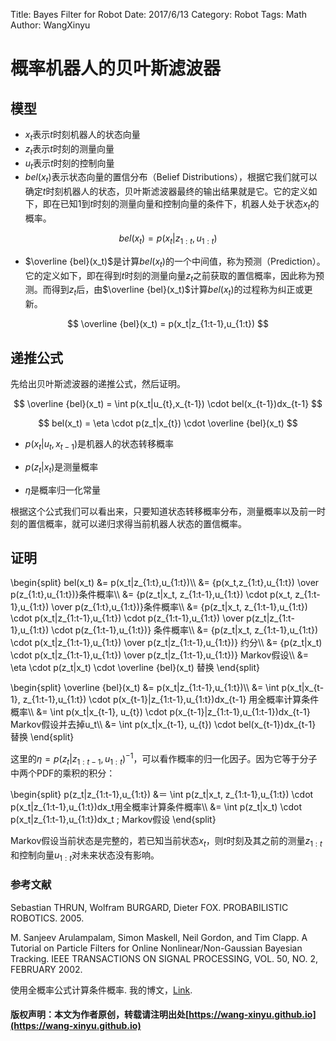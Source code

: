 Title: Bayes Filter for Robot
Date: 2017/6/13
Category: Robot
Tags: Math
Author: WangXinyu
# 概率机器人的贝叶斯滤波器

## 模型
- $x_t$表示$t$时刻机器人的状态向量
- $z_t$表示$t$时刻的测量向量
- $u_t$表示$t$时刻的控制向量
- $bel(x_t)$表示状态向量的置信分布（Belief Distributions），根据它我们就可以确定$t$时刻机器人的状态，贝叶斯滤波器最终的输出结果就是它。它的定义如下，即在已知1到$t$时刻的测量向量和控制向量的条件下，机器人处于状态$x_t$的概率。

$$
bel(x_t) = p(x_t|z_{1:t},u_{1:t})
$$

- $\overline {bel}(x_t)$是计算$bel(x_t)$的一个中间值，称为预测（Prediction）。它的定义如下，即在得到$t$时刻的测量向量$z_t$之前获取的置信概率，因此称为预测。而得到$z_t$后，由$\overline {bel}(x_t)$计算$bel(x_t)$的过程称为纠正或更新。

$$
\overline {bel}(x_t) = p(x_t|z_{1:t-1},u_{1:t})
$$


## 递推公式
先给出贝叶斯滤波器的递推公式，然后证明。

$$
\overline {bel}(x_t) = \int p(x_t|u_{t},x_{t-1}) \cdot bel(x_{t-1})dx_{t-1}
$$

$$
bel(x_t) = \eta \cdot p(z_t|x_{t}) \cdot \overline {bel}(x_t)
$$

- $p(x_t|u_{t},x_{t-1})$是机器人的状态转移概率

- $p(z_t|x_{t})$是测量概率

- $\eta$是概率归一化常量

根据这个公式我们可以看出来，只要知道状态转移概率分布，测量概率以及前一时刻的置信概率，就可以递归求得当前机器人状态的置信概率。

## 证明


\begin{split}
bel(x_t) &= p(x_t|z_{1:t},u_{1:t})\\\\
&= {p(x_t,z_{1:t},u_{1:t}) \over p(z_{1:t},u_{1:t})}条件概率\\\\
&= {p(z_t|x_t, z_{1:t-1},u_{1:t}) \cdot p(x_t, z_{1:t-1},u_{1:t}) \over p(z_{1:t},u_{1:t})}条件概率\\\\
&= {p(z_t|x_t, z_{1:t-1},u_{1:t}) \cdot p(x_t|z_{1:t-1},u_{1:t}) \cdot p(z_{1:t-1},u_{1:t}) \over p(z_t|z_{1:t-1},u_{1:t}) \cdot p(z_{1:t-1},u_{1:t})} 条件概率\\\\
&= {p(z_t|x_t, z_{1:t-1},u_{1:t}) \cdot p(x_t|z_{1:t-1},u_{1:t}) \over p(z_t|z_{1:t-1},u_{1:t})} 约分\\\\
&= {p(z_t|x_t) \cdot p(x_t|z_{1:t-1},u_{1:t}) \over p(z_t|z_{1:t-1},u_{1:t})} Markov假设\\\\
&= \eta \cdot p(z_t|x_t) \cdot \overline {bel}(x_t) 替换
\end{split}

\begin{split}
\overline {bel}(x_t) &= p(x_t|z_{1:t-1},u_{1:t})\\\\
&= \int p(x_t|x_{t-1}, z_{1:t-1},u_{1:t}) \cdot p(x_{t-1}|z_{1:t-1},u_{1:t})dx_{t-1} 用全概率计算条件概率\\\\
&= \int p(x_t|x_{t-1}, u_{t}) \cdot p(x_{t-1}|z_{1:t-1},u_{1:t-1})dx_{t-1} Markov假设并去掉u_t\\\\
&= \int p(x_t|x_{t-1}, u_{t}) \cdot bel(x_{t-1})dx_{t-1} 替换
\end{split}

这里的$\eta = {p(z_t|z_{1:t-1},u_{1:t})}^{-1}$，可以看作概率的归一化因子。因为它等于分子中两个PDF的乘积的积分：

\begin{split}
p(z_t|z_{1:t-1},u_{1:t}) &＝ \int p(z_t|x_t, z_{1:t-1},u_{1:t}) \cdot p(x_t|z_{1:t-1},u_{1:t})dx_t用全概率计算条件概率\\\\
&= \int p(z_t|x_t) \cdot p(x_t|z_{1:t-1},u_{1:t})dx_t \; Markov假设
\end{split}

Markov假设当前状态是完整的，若已知当前状态$x_t$，则$t$时刻及其之前的测量$z_{1:t}$和控制向量$u_{1:t}$对未来状态没有影响。

### 参考文献

Sebastian THRUN, Wolfram BURGARD, Dieter FOX. PROBABILISTIC ROBOTICS. 2005.

M\. Sanjeev Arulampalam, Simon Maskell, Neil Gordon, and Tim Clapp. A Tutorial on Particle Filters for Online Nonlinear/Non-Gaussian Bayesian Tracking. IEEE TRANSACTIONS ON SIGNAL PROCESSING, VOL. 50, NO. 2, FEBRUARY 2002.

使用全概率公式计算条件概率. 我的博文，[Link](https://wang-xinyu.github.io/total-probability-applied-to-conditional-probability.html).

#### 版权声明：本文为作者原创，转载请注明出处[https://wang-xinyu.github.io](https://wang-xinyu.github.io)